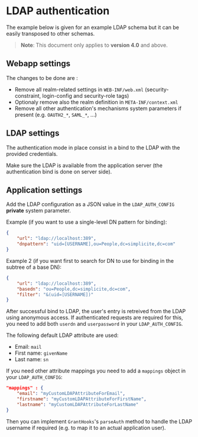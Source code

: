 LDAP authentication
==========================

The example below is given for an example LDAP schema but it can be easily
transposed to other schemas.

> **Note**: This document only applies to **version 4.0** and above.

Webapp settings
---------------

The changes to be done are :

- Remove all realm-related settings in `WEB-INF/web.xml` (security-constraint, login-config and security-role tags)
- Optionaly remove also the realm definition in `META-INF/context.xml`
- Remove all other authentication's mechanisms system parameters if present (e.g. `OAUTH2_*`, `SAML_*`, ...)

LDAP settings
-------------

The authentication mode in place consist in a bind to the LDAP with the provided credentials.

Make sure the LDAP is available from the application server (the authentication bind is done on server side).

Application settings
--------------------

Add the LDAP configuration as a JSON value in the `LDAP_AUTH_CONFIG` **private** system parameter.

Example (if you want to use a single-level DN pattern for binding):

```json
{
	"url": "ldap://localhost:389",
	"dnpattern": "uid=[USERNAME],ou=People,dc=simplicite,dc=com"
}
```

Example 2 (if you want first to search for DN to use for binding in the subtree of a base DN):

```json
{
	"url": "ldap://localhost:389",
	"basedn": "ou=People,dc=simplicite,dc=com",
	"filter": "&(uid=[USERNAME])"
}
```

After successful bind to LDAP, the user's entry is retreived from the LDAP using anonymous access.
If authenticated requests are required for this, you need to add both `userdn` and `userpassword` in your `LDAP_AUTH_CONFIG`.

The following default LDAP attribute are used:

- Email: `mail`
- First name: `givenName`
- Last name: `sn`

If you need other attribute mappings you need to add a `mappings` object in your `LDAP_AUTH_CONFIG`:

```json
"mappings" : {
	"email": "myCustomLDAPAttributeForEmail",
	"firstname": "myCustomLDAPAttributeForFirstName",
	"lastname": "myCustomLDAPAttributeForLastName"
}
```

Then you can implement `GrantHooks`'s `parseAuth` method to handle the LDAP username if required (e.g. to map it to an actual application user).
